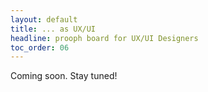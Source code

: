 ```yaml
---
layout: default
title: ... as UX/UI
headline: prooph board for UX/UI Designers
toc_order: 06
---
```


Coming soon. Stay tuned!
